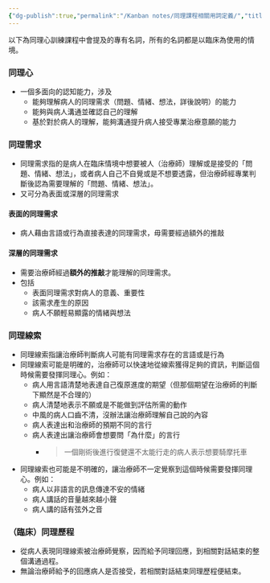```yaml
---
{"dg-publish":true,"permalink":"/Kanban notes/同理課程相關用詞定義/","title":"同理課程相關用詞定義","tags":["empathy/course/practice","intervention","manuscript"],"created":"2022-12-16T00:00:00.000Z","updated":"2023-03-08T00:00:00.000Z"}
---
```




以下為同理心訓練課程中會提及的專有名詞，所有的名詞都是以臨床為使用的情境。

### 同理心

- 一個多面向的認知能力，涉及
  - 能夠理解病人的同理需求（問題、情緒、想法，詳後說明）的能力
  - 能夠與病人溝通並確認自己的理解
  - 基於對於病人的理解，能夠溝通提升病人接受專業治療意願的能力

### 同理需求

- 同理需求指的是病人在臨床情境中想要被人（治療師）理解或是接受的「問題、情緒、想法」，或者病人自己不自覺或是不想要透露，但治療師經專業判斷後認為需要理解的「問題、情緒、想法」。
- 又可分為表面或深層的同理需求

#### 表面的同理需求

- 病人藉由言語或行為直接表達的同理需求，毋需要經過額外的推敲


#### 深層的同理需求

- 需要治療師經過**額外的推敲**才能理解的同理需求。
- 包括
  - 表面同理需求對病人的意義、重要性
  - 該需求產生的原因
  - 病人不願輕易顯露的情緒與想法

### 同理線索

- 同理線索指讓治療師判斷病人可能有同理需求存在的言語或是行為
- 同理線索可能是明確的，治療師可以快速地從線索獲得足夠的資訊，判斷這個時候需要發揮同理心。例如：
    - 病人用言語清楚地表達自己復原進度的期望（但那個期望在治療師的判斷下顯然是不合理的）
    - 病人清楚地表示不願或是不能做到評估所需的動作
    - 中風的病人口齒不清，沒辦法讓治療師理解自己說的內容
    - 病人表達出和治療師的預期不同的言行
    - 病人表達出讓治療師會想要問「為什麼」的言行
        - > 一個剛術後進行復健還不太能行走的病人表示想要騎摩托車
- 同理線索也可能是不明確的，讓治療師不一定覺察到這個時候需要發揮同理心。例如：
    - 病人以非語言的訊息傳達不安的情緒
    - 病人講話的音量越來越小聲
    - 病人講的話有弦外之音



### （臨床）同理歷程

- 從病人表現同理線索被治療師覺察，因而給予同理回應，到相關對話結束的整個溝通過程。
- 無論治療師給予的回應病人是否接受，若相關對話結束同理歷程便結束。


